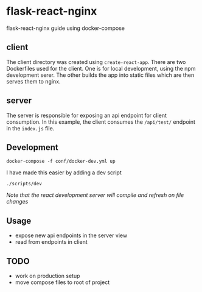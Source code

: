flask-react-nginx
=================

flask-react-nginx guide using docker-compose

client
------

The client directory was created using `create-react-app`. There are two Dockerfiles used for the client. One is for local development, using the npm development serer. The other builds the app into static files which are then serves them to nginx.

server
------

The server is responsible for exposing an api endpoint for client consumption. In this example, the client consumes the `/api/test/` endpoint in the `index.js` file.

Development
-----------

`docker-compose -f conf/docker-dev.yml up`

I have made this easier by adding a dev script

`./scripts/dev`

*Note that the react development server will compile and refresh on file changes*

Usage
-----

- expose new api endpoints in the server view
- read from endpoints in client

TODO
----

- work on production setup
- move compose files to root of project
